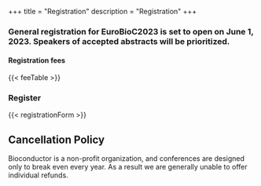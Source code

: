 +++
title = "Registration"
description = "Registration"
+++

### General registration for EuroBioC2023 is set to open on June 1, 2023. Speakers of accepted abstracts will be prioritized.

#### Registration fees

{{< feeTable >}}

### Register

{{< registrationForm >}}


## Cancellation Policy

Bioconductor is a non-profit organization, and conferences are designed only to break even every year. As a result we are generally unable to offer individual refunds.



